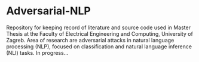 # Adversarial-NLP

Repository for keeping record of literature and source code used in Master Thesis at the Faculty of Electrical Engineering and Computing, University of Zagreb.
Area of research are adversarial attacks in natural language processing (NLP), focused on classification and natural language inference (NLI) tasks.
In progress...
